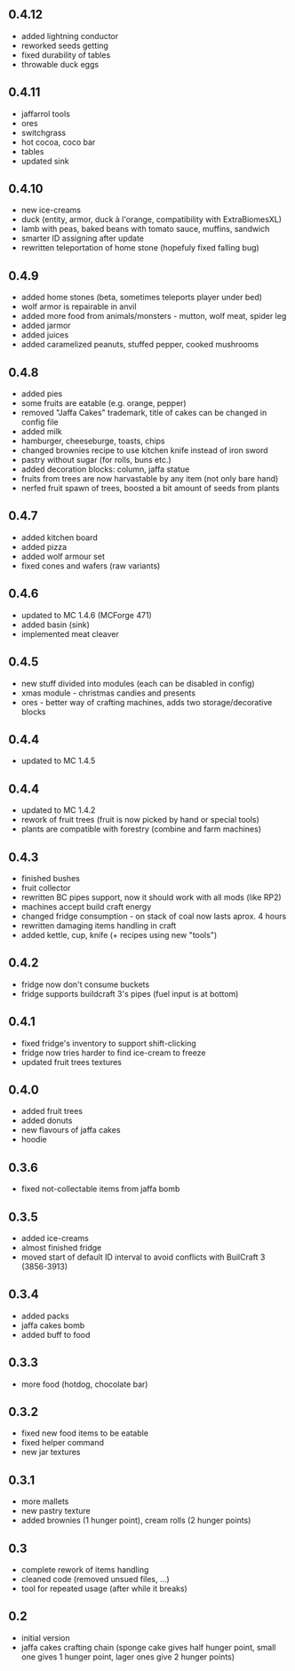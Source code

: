 ## 0.4.12
- added lightning conductor
- reworked seeds getting
- fixed durability of tables
- throwable duck eggs

## 0.4.11
- jaffarrol tools
- ores
- switchgrass
- hot cocoa, coco bar
- tables
- updated sink

## 0.4.10
- new ice-creams
- duck (entity, armor, duck à l'orange, compatibility with ExtraBiomesXL)
- lamb with peas, baked beans with tomato sauce, muffins, sandwich
- smarter ID assigning after update
- rewritten teleportation of home stone (hopefuly fixed falling bug)

## 0.4.9
- added home stones (beta, sometimes teleports player under bed)
- wolf armor is repairable in anvil
- added more food from animals/monsters - mutton, wolf meat, spider leg
- added jarmor
- added juices
- added caramelized peanuts, stuffed pepper, cooked mushrooms

## 0.4.8
- added pies
- some fruits are eatable (e.g. orange, pepper)
- removed "Jaffa Cakes" trademark, title of cakes can be changed in config file
- added milk
- hamburger, cheeseburge, toasts, chips
- changed brownies recipe to use kitchen knife instead of iron sword
- pastry without sugar (for rolls, buns etc.)
- added decoration blocks: column, jaffa statue
- fruits from trees are now harvastable by any item (not only bare hand)
- nerfed fruit spawn of trees, boosted a bit amount of seeds from plants

## 0.4.7
- added kitchen board
- added pizza
- added wolf armour set
- fixed cones and wafers (raw variants)

## 0.4.6
- updated to MC 1.4.6 (MCForge 471)
- added basin (sink)
- implemented meat cleaver

## 0.4.5
- new stuff divided into modules (each can be disabled in config)
- xmas module - christmas candies and presents
- ores - better way of crafting machines, adds two storage/decorative blocks

## 0.4.4
- updated to MC 1.4.5

## 0.4.4
- updated to MC 1.4.2
- rework of fruit trees (fruit is now picked by hand or special tools)
- plants are compatible with forestry (combine and farm machines)

## 0.4.3
- finished bushes
- fruit collector
- rewritten BC pipes support, now it should work with all mods (like RP2)
- machines accept build craft energy
- changed fridge consumption - on stack of coal now lasts aprox. 4 hours
- rewritten damaging items handling in craft
- added kettle, cup, knife (+ recipes using new "tools")

## 0.4.2
- fridge now don't consume buckets
- fridge supports buildcraft 3's pipes (fuel input is at bottom)

## 0.4.1
- fixed fridge's inventory to support shift-clicking
- fridge now tries harder to find ice-cream to freeze
- updated fruit trees textures

## 0.4.0
- added fruit trees
- added donuts
- new flavours of jaffa cakes
- hoodie

## 0.3.6
- fixed not-collectable items from jaffa bomb

## 0.3.5
- added ice-creams
- almost finished fridge
- moved start of default ID interval to avoid conflicts with BuilCraft 3 (3856-3913)

## 0.3.4
- added packs
- jaffa cakes bomb
- added buff to food

## 0.3.3
- more food (hotdog, chocolate bar)

## 0.3.2
- fixed new food items to be eatable
- fixed helper command
- new jar textures

## 0.3.1
- more mallets
- new pastry texture
- added brownies (1 hunger point), cream rolls (2 hunger points)

## 0.3
- complete rework of items handling
- cleaned code (removed unsued files, ...)
- tool for repeated usage (after while it breaks)

## 0.2
- initial version
- jaffa cakes crafting chain (sponge cake gives half hunger point, small one gives 1 hunger point, lager ones give 2 hunger points)
